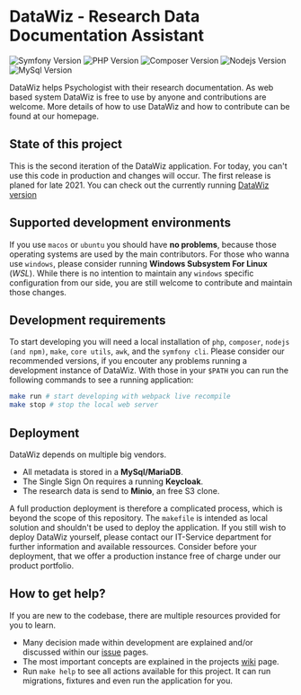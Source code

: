 # DataWiz - Research Data Documentation Assistant
![Symfony Version](https://img.shields.io/badge/Symfony-5.3-success?logo=symfony&style=flat-square)
![PHP Version](https://img.shields.io/badge/Php-^7.4-informational?logo=PHP&style=flat-square&logoColor=white)
![Composer Version](https://img.shields.io/badge/Composer-^2.0-informational?logo=Composer&style=flat-square&logoColor=white)
![Nodejs Version](https://img.shields.io/badge/Nodejs-14_LTS-informational?logo=node.js&style=flat-square&logoColor=white)
![MySql Version](https://img.shields.io/badge/MySql-8.0-informational?logo=mysql&style=flat-square&logoColor=white)

DataWiz helps Psychologist with their research documentation. 
As web based system DataWiz is free to use by anyone and contributions are welcome.
More details of how to use DataWiz and how to contribute can be found at our homepage.

## State of this project

This is the second iteration of the DataWiz application.
For today, you can't use this code in production and changes will occur.
The first release is planed for late 2021.
You can check out the currently running [DataWiz version](https://github.com/ZPID/DataWiz/)

## Supported development environments

If you use `macos` or `ubuntu` you should have __no problems__, 
because those operating systems are used by the main contributors.
For those who wanna use `windows`, please consider running __Windows Subsystem For Linux__ (_WSL_).
While there is no intention to maintain any `windows` specific configuration from our side, 
you are still welcome to contribute and maintain those changes.

## Development requirements

To start developing you will need a local installation of `php`, `composer`, `nodejs (and npm)`, `make`, `core utils`, `awk`, and the `symfony cli`.
Please consider our recommended versions, 
if you encouter any problems running a development instance of DataWiz.
With those in your `$PATH` you can run the following commands to see a running application:

```sh
make run # start developing with webpack live recompile
make stop # stop the local web server 
```

## Deployment

DataWiz depends on multiple big vendors.
- All metadata is stored in a **MySql/MariaDB**.
- The Single Sign On requires a running **Keycloak**.
- The research data is send to **Minio**, an free S3 clone. 

A full production deployment is therefore a complicated process, which is beyond the scope of this repository.
The `makefile` is intended as local solution and shouldn't be used to deploy the application.
If you still wish to deploy DataWiz yourself, please contact our IT-Service department for further information and available ressources.
Consider before your deployment, that we offer a production instance free of charge under our product portfolio.


## How to get help?

If you are new to the codebase, there are multiple resources provided for you to learn.

- Many decision made within development are explained and/or discussed within our [issue](https://github.com/leibniz-psychology/datawiz2/issues) pages.
- The most important concepts are explained in the projects [wiki](https://github.com/leibniz-psychology/datawiz2/wiki) page.
- Run `make help` to see all actions available for this project. It can run migrations, fixtures and even run the application for you.


